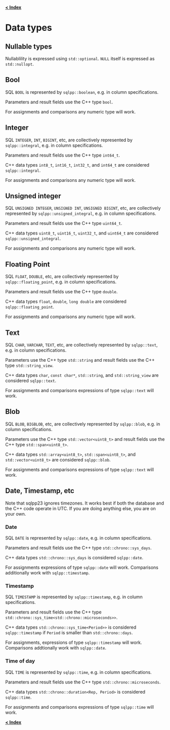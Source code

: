 [**< Index**](/docs/README.md)

# Data types

## Nullable types

Nullablility is expressed using `std::optional`. `NULL` itself is expressed as `std::nullopt`.

## Bool

SQL `BOOL` is represented by `sqlpp::boolean`, e.g. in column specifications.

Parameters and result fields use the C++ type `bool`.

For assignments and comparisons any numeric type will work.

## Integer

SQL `INTEGER`, `INT`, `BIGINT`, etc, are collectively represented by `sqlpp::integral`, e.g. in column specifications.

Parameters and result fields use the C++ type `int64_t`.

C++ data types `int8_t`, `int16_t`, `int32_t`, and `int64_t` are considered `sqlpp::integral`.

For assignments and comparisons any numeric type will work.

## Unsigned integer

SQL `UNSIGNED INTEGER`, `UNSIGNED INT`, `UNSIGNED BIGINT`, etc, are collectively represented by `sqlpp::unsigned_integral`, e.g. in column specifications.

Parameters and result fields use the C++ type `uint64_t`.

C++ data types `uint8_t`, `uint16_t`, `uint32_t`, and `uint64_t` are considered `sqlpp::unsigned_integral`.

For assignments and comparisons any numeric type will work.

## Floating Point

SQL `FLOAT`, `DOUBLE`, etc, are collectively represented by `sqlpp::floating_point`, e.g. in column specifications.

Parameters and result fields use the C++ type `double`.

C++ data types `float`, `double`, `long double` are considered `sqlpp::floating_point`.

For assignments and comparisons any numeric type will work.

## Text

SQL `CHAR`, `VARCHAR`, `TEXT`, etc, are collectively represented by `sqlpp::text`, e.g. in column specifications.

Parameters use the C++ type `std::string` and result fields use the C++ type `std::string_view`.

C++ data types `char`, `const char*`, `std::string`, and `std::string_view` are considered `sqlpp::text`.

For assignments and comparisons expressions of type `sqlpp::text` will work.

## Blob

SQL `BLOB`, `BIGBLOB`, etc, are collectively represented by `sqlpp::blob`, e.g. in column specifications.

Parameters use the C++ type `std::vector<uint8_t>` and result fields use the C++ type `std::span<uint8_t>`.

C++ data types `std::array<uint8_t>`, `std::span<uint8_t>`, and `std::vector<uint8_t>` are considered `sqlpp::blob`.

For assignments and comparisons expressions of type `sqlpp::text` will work.

## Date, Timestamp, etc

Note that sqlpp23 ignores timezones. It works best if both the database and the C++ code operate in UTC. If you are doing anything else, you are on your own.

### Date

SQL `DATE` is represented by `sqlpp::date`, e.g. in column specifications.

Parameters and result fields use the C++ type `std::chrono::sys_days`.

C++ data types `std::chrono::sys_days` is considered `sqlpp::date`.

For assignments expressions of type `sqlpp::date` will work. Comparisons additionally work with `sqlpp::timestamp`.

### Timestamp

SQL `TIMESTAMP` is represented by `sqlpp::timestamp`, e.g. in column specifications.

Parameters and result fields use the C++ type `std::chrono::sys_time<std::chrono::microseconds>>`.

C++ data types `std::chrono::sys_time<Period>>` is considered `sqlpp::timestamp` if `Period` is smaller than `std::chrono::days`.

For assignments, expressions of type `sqlpp::timestamp` will work. Comparisons addtionally work with `sqlpp::date`.

### Time of day

SQL `TIME` is represented by `sqlpp::time`, e.g. in column specifications.

Parameters and result fields use the C++ type `std::chrono::microseconds`.

C++ data types `std::chrono::duration<Rep, Period>` is considered `sqlpp::time`.

For assignments and comparisons expressions of type `sqlpp::time` will work.

[**< Index**](/docs/README.md)
